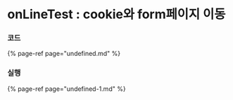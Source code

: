 # onLineTest : cookie와 form페이지 이동

### 코드

{% page-ref page="undefined.md" %}

### 실행

{% page-ref page="undefined-1.md" %}



